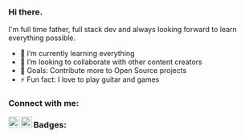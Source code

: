 ### Hi there.

I'm full time father, full stack dev and always looking forward to learn everything possible.

- 🌱 I’m currently learning everything
- 👯 I’m looking to collaborate with other content creators
- 🥅 Goals: Contribute more to Open Source projects
- ⚡ Fun fact: I love to play guitar and games


### Connect with me:

[<img align="left" alt="codeSTACKr | Twitter" width="22px" src="https://cdn.jsdelivr.net/npm/simple-icons@v3/icons/twitter.svg" />][twitter]
[<img align="left" alt="codeSTACKr | LinkedIn" width="22px" src="https://cdn.jsdelivr.net/npm/simple-icons@v3/icons/linkedin.svg" />][linkedin]

### Badges:

<!--START_SECTION:badges-->
<!--END_SECTION:badges-->


[twitter]: https://twitter.com/carcasses
[linkedin]: https://www.linkedin.com/in/rodrigoarabarbosa/
